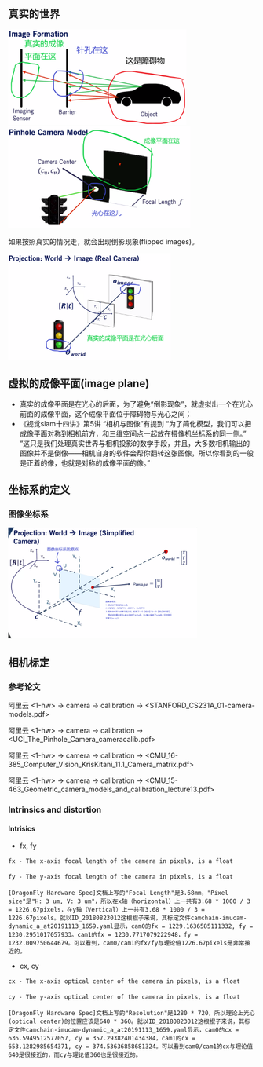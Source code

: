 
## 真实的世界

<img src="images/pinhole_camera_model/pinhole_camera_model_a.png" alt="drawing" width="362.5" height="195"/>

<img src="images/pinhole_camera_model/pinhole_camera_model_b.png" alt="drawing" width="370.5" height="207"/>

如果按照真实的情况走，就会出现倒影现象(flipped images)。

<img src="images/pinhole_camera_model/pinhole_camera_model_flipped_image.png" alt="drawing" width="331" height="217"/>

## 虚拟的成像平面(image plane)

- 真实的成像平面是在光心的后面，为了避免“倒影现象”，就虚拟出一个在光心前面的成像平面，这个成像平面位于障碍物与光心之间；
- 《视觉slam十四讲》第5讲 “相机与图像”有提到
  “为了简化模型，我们可以把成像平面对称到相机前方，和三维空间点一起放在摄像机坐标系的同一侧。”
  “这只是我们处理真实世界与相机投影的数学手段，并且，大多数相机输出的图像并不是倒像——相机自身的软件会帮你翻转这张图像，所以你看到的一般是正着的像，也就是对称的成像平面的像。”



## 坐标系的定义

### 图像坐标系

<img src="images/pinhole_camera_model/pinhole_camera_model_image_coordinate_a.png" alt="drawing" width="385" height="226"/>


## 相机标定

### 参考论文

阿里云 <1-hw> -> camera -> calibration -> <STANFORD_CS231A_01-camera-models.pdf>

阿里云 <1-hw> -> camera -> calibration -> <UCI_The_Pinhole_Camera_cameracalib.pdf>

阿里云 <1-hw> -> camera -> calibration -> <CMU_16-385_Computer_Vision_KrisKitani_11.1_Camera_matrix.pdf>

阿里云 <1-hw> -> camera -> calibration -> <CMU_15-463_Geometric_camera_models_and_calibration_lecture13.pdf>

### Intrinsics and distortion

#### Intrisics

- fx, fy

```
fx - The x-axis focal length of the camera in pixels, is a float

fy - The y-axis focal length of the camera in pixels, is a float

[DragonFly Hardware Spec]文档上写的"Focal Length"是3.68mm，"Pixel size"是"H: 3 um, V: 3 um"，所以在x轴（horizontal）上一共有3.68 * 1000 / 3 = 1226.67pixels，在y轴（Vertical）上一共有3.68 * 1000 / 3 = 1226.67pixels。就以ID_20180823012这根棍子来说，其标定文件camchain-imucam-dynamic_a_at20191113_1659.yaml显示，cam0的fx = 1229.1636585111332, fy = 1230.2951017057933。cam1的fx = 1230.7717079222948，fy = 1232.009750644679。可以看到，cam0/cam1的fx/fy与理论值1226.67pixels是非常接近的。
```

- cx, cy

```
cx - The x-axis optical center of the camera in pixels, is a float

cy - The y-axis optical center of the camera in pixels, is a float

[DragonFly Hardware Spec]文档上写的"Resolution"是1280 * 720，所以理论上光心(optical center)的位置应该是640 * 360。就以ID_20180823012这根棍子来说，其标定文件camchain-imucam-dynamic_a_at20191113_1659.yaml显示，cam0的cx = 636.5949512577057, cy = 357.29382401434384，cam1的cx = 653.1282985654371, cy = 374.53636858681324。可以看到cam0/cam1的cx与理论值640是很接近的，而cy与理论值360也是很接近的。
```